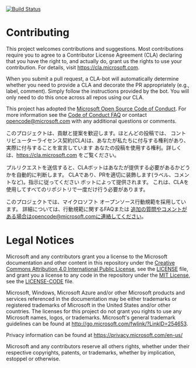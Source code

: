 [![Build Status](https://dev.azure.com/yasunaga-naoy/pipeline-test/_apis/build/status/nonerika.pipelines-java?branchName=main)](https://dev.azure.com/yasunaga-naoy/pipeline-test/_build/latest?definitionId=1&branchName=main)

# Contributing

This project welcomes contributions and suggestions.  Most contributions require you to agree to a
Contributor License Agreement (CLA) declaring that you have the right to, and actually do, grant us
the rights to use your contribution. For details, visit https://cla.microsoft.com.

When you submit a pull request, a CLA-bot will automatically determine whether you need to provide
a CLA and decorate the PR appropriately (e.g., label, comment). Simply follow the instructions
provided by the bot. You will only need to do this once across all repos using our CLA.

This project has adopted the [Microsoft Open Source Code of Conduct](https://opensource.microsoft.com/codeofconduct/).
For more information see the [Code of Conduct FAQ](https://opensource.microsoft.com/codeofconduct/faq/) or
contact [opencode@microsoft.com](mailto:opencode@microsoft.com) with any additional questions or comments.

このプロジェクトは、貢献と提案を歓迎します。ほとんどの投稿では、 コントリビューターライセンス契約(CLA)は、あなたが私たちに付与する権利があり、
実際に付与することを宣言しています あなたの投稿を使用する権利。詳しくは、https://cla.microsoft.com をご覧ください。

プルリクエストを送信すると、CLAボットはあなたが提供する必要があるかどうかを自動的に判断します。
CLAであり、PRを適切に装飾します(ラベル、コメントなど)。指示に従ってください ボットによって提供されます。
これは、CLAを使用してすべてのリポジトリで一度だけ行う必要があります。

このプロジェクトでは、マイクロソフト オープンソース行動規範を採用しています。 
詳細については、行動規範に関するFAQまたは 追加の質問やコメントがある場合はopencode@microsoft.comに連絡してください。

# Legal Notices

Microsoft and any contributors grant you a license to the Microsoft documentation and other content
in this repository under the [Creative Commons Attribution 4.0 International Public License](https://creativecommons.org/licenses/by/4.0/legalcode),
see the [LICENSE](LICENSE) file, and grant you a license to any code in the repository under the [MIT License](https://opensource.org/licenses/MIT), see the
[LICENSE-CODE](LICENSE-CODE) file.

Microsoft, Windows, Microsoft Azure and/or other Microsoft products and services referenced in the documentation
may be either trademarks or registered trademarks of Microsoft in the United States and/or other countries.
The licenses for this project do not grant you rights to use any Microsoft names, logos, or trademarks.
Microsoft's general trademark guidelines can be found at http://go.microsoft.com/fwlink/?LinkID=254653.

Privacy information can be found at https://privacy.microsoft.com/en-us/

Microsoft and any contributors reserve all others rights, whether under their respective copyrights, patents,
or trademarks, whether by implication, estoppel or otherwise.
